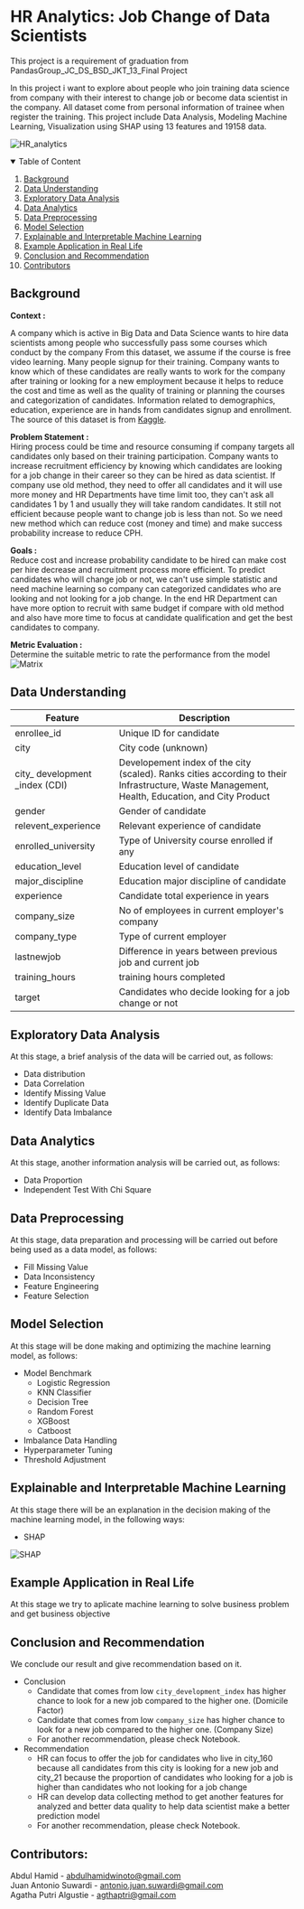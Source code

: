 # HR Analytics: Job Change of Data Scientists
This project is a requirement of graduation from PandasGroup_JC_DS_BSD_JKT_13_Final Project

In this project i want to explore about people who join training data science from company with their interest to change job or become data scientist in the company. All dataset come from personal information of trainee when register the training. This project include Data Analysis, Modeling Machine Learning, Visualization using SHAP using 13 features and 19158 data.

![HR_analytics](Image/HR.jpg)
<!-- TABLE OF CONTENTS -->
<details open="open">
  <summary>Table of Content</summary>
  <ol>
    <li>
      <a href="#background">Background</a>
    </li>
    <li>
      <a href="#data-understanding">Data Understanding</a>
    </li>
    <li>
      <a href="#exploratory-data-analysis">Exploratory Data Analysis</a>
    </li>
    <li><a href="#data-analytics">Data Analytics</a></li>
    <li><a href="#data-preprocessing">Data Preprocessing</a></li>
    <li><a href="#model-selection">Model Selection</a></li>
    <li><a href="#explainable-and-interpretable-machine-learning">Explainable and Interpretable Machine Learning</a></li>
    <li><a href="#example-application-in-real-life">Example Application in Real Life</a></li>
    <li><a href="#conclusion-and-recommendation">Conclusion and Recommendation</a></li>
    <li><a href="#contributors">Contributors</a></li>
  </ol>
</details>

## Background
**Context :**  

A company which is active in Big Data and Data Science wants to hire data scientists among people who successfully pass some courses which conduct by the company From this dataset, we assume if the course is free video learning. Many people signup for their training. Company wants to know which of these candidates are really wants to work for the company after training or looking for a new employment because it helps to reduce the cost and time as well as the quality of training or planning the courses and categorization of candidates. Information related to demographics, education, experience are in hands from candidates signup and enrollment. The source of this dataset is from <a href="https://www.kaggle.com/adityadesai13/used-car-dataset-ford-and-mercedes?select=audi.csv">Kaggle</a>.  

**Problem Statement :**  
Hiring process could be time and resource consuming if company targets all candidates only based on their training participation. Company wants to increase recruitment efficiency by knowing which candidates are looking for a job change in their career so they can be hired as data scientist. If company use old method, they need to offer all candidates and it will use more money and HR Departments have time limit too, they can't ask all candidates 1 by 1 and usually they will take random candidates. It still not efficient because people want to change job is less than not. So we need new method which can reduce cost (money and time) and make success probability increase to reduce CPH.

**Goals :**  
Reduce cost and increase probability candidate to be hired can make cost per hire decrease and recruitment process more efficient. To predict candidates who will change job or not, we can't use simple statistic and need machine learning so company can categorized candidates who are looking and not looking for a job change. In the end HR Department can have more option to recruit with same budget if compare with old method and also have more time to focus at candidate qualification and get the best candidates to company.

**Metric Evaluation :**    
Determine the suitable metric to rate the performance from the model
![Matrix](Image/Matrix.png)

## Data Understanding

| Feature      	| Description                                                                                                                                                                                                               	|
|--------------	|---------------------------------------------------------------------------------------------------------------------------------------------------------------------------------------------------------------------------	|
| enrollee_id         	| Unique ID for candidate                                                                                                                                                                                                             	|
| city         	| City code (unknown)                                                                                                                                                                                            	|
| city_ development _index (CDI)        	| Developement index of the city (scaled). Ranks cities according to their Infrastructure, Waste Management, Health, Education, and City Product                                                                                                                                                                                                         	|
| gender 	| Gender of candidate                                                                                                                                                                                                 	|
| relevent_experience      	| Relevant experience of candidate                                                                                                                                                                                 	|
| enrolled_university     	| Type of University course enrolled if any                                                                                                                                                                               	|
| education_level          	| Education level of candidate                                                                                                                                                                                                         	|
| major_discipline          	| Education major discipline of candidate                     	|
| experience   	| Candidate total experience in years 	|
| company_size        	| No of employees in current employer's company                                                                                                                                                                                                               	|
| company_type          	| Type of current employer                                                                                                                                                      	|
| lastnewjob   	| Difference in years between previous job and current job 	|
| training_hours        	| training hours completed                                                                                                                                                                                                               	|
| target         	| Candidates who decide looking for a job change or not                                                                                                                                                      	|

## Exploratory Data Analysis
At this stage, a brief analysis of the data will be carried out, as follows:
* Data distribution
* Data Correlation
* Identify Missing Value
* Identify Duplicate Data
* Identify Data Imbalance

## Data Analytics
At this stage, another information analysis will be carried out, as follows:
* Data Proportion
* Independent Test With Chi Square

## Data Preprocessing
At this stage, data preparation and processing will be carried out before being used as a data model, as follows:
* Fill Missing Value
* Data Inconsistency
* Feature Engineering
* Feature Selection

## Model Selection
At this stage will be done making and optimizing the machine learning model, as follows:
* Model Benchmark
  * Logistic Regression
  * KNN Classifier
  * Decision Tree
  * Random Forest
  * XGBoost
  * Catboost
* Imbalance Data Handling
* Hyperparameter Tuning
* Threshold Adjustment

## Explainable and Interpretable Machine Learning
At this stage there will be an explanation in the decision making of the machine learning model, in the following ways:
* SHAP 

![SHAP](Image/SHAP.png)

## Example Application in Real Life
At this stage we try to aplicate machine learning to solve business problem and get business objective

## Conclusion and Recommendation
We conclude our result and give recommendation based on it.
* Conclusion
  * Candidate that comes from low `city_development_index` has higher chance to look for a new job compared to the higher one. (Domicile Factor)
  * Candidate that comes from low `company_size` has higher chance to look for a new job compared to the higher one. (Company Size)
  * For another recommendation, please check Notebook.
* Recommendation
  * HR can focus to offer the job for candidates who live in city_160 because all candidates from this city is looking for a new job and city_21 because the proportion of candidates who looking for a job is higher than candidates who not looking for a job change
  * HR can develop data collecting method to get another features for analyzed and better data quality to help data scientist make a better prediction model
  * For another recommendation, please check Notebook.

## Contributors:
Abdul Hamid - abdulhamidwinoto@gmail.com  
Juan Antonio Suwardi - antonio.juan.suwardi@gmail.com  
Agatha Putri Algustie - agthaptri@gmail.com
